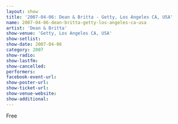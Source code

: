 ```yaml
---
layout: show
title: '2007-04-06: Dean & Britta - Getty, Los Angeles CA, USA'
name: 2007-04-06-dean-britta-getty-los-angeles-ca-usa
artist: 'Dean & Britta'
show-venue: 'Getty, Los Angeles CA, USA'
show-setlist: 
show-date: 2007-04-06
category: 2007
show-radio: 
show-lastfm: 
show-cancelled: 
performers: 
facebook-event-url: 
show-poster-url: 
show-ticket-url: 
show-venue-website: 
show-additional: 
---
```


Free